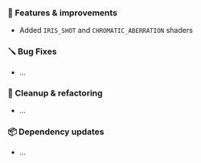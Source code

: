 ### 🚀 Features & improvements

- Added `IRIS_SHOT` and `CHROMATIC_ABERRATION` shaders

### 🪛 Bug Fixes

- ...

### 🧽 Cleanup & refactoring

- ...

### 📦 Dependency updates

- ...